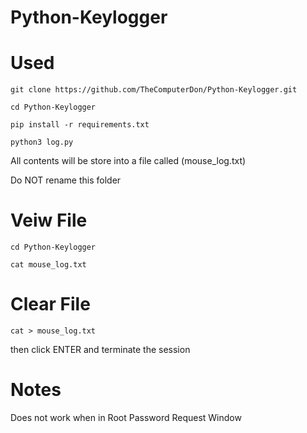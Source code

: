 # Python-Keylogger


# Used

```
git clone https://github.com/TheComputerDon/Python-Keylogger.git
```
```
cd Python-Keylogger
```
```
pip install -r requirements.txt
```
```
python3 log.py
```


All contents will be store into a file called (mouse_log.txt)

Do NOT rename this folder

# Veiw File


```
cd Python-Keylogger
```
```
cat mouse_log.txt
```
# Clear File
```
cat > mouse_log.txt
```
then click ENTER and terminate the session

# Notes
Does not work when in Root Password Request Window
